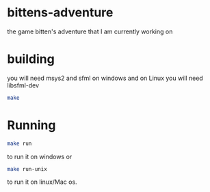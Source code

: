 # bittens-adventure
the game bitten's adventure that I am currently working on

# building
you will need msys2 and sfml on windows and on Linux you will need libsfml-dev


```bash
make
```
# Running
```bash
make run
``` 
to run it on windows or
```bash
make run-unix
```
to run it on linux/Mac os.
